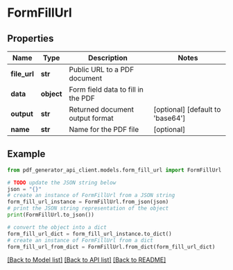 # FormFillUrl


## Properties

Name | Type | Description | Notes
------------ | ------------- | ------------- | -------------
**file_url** | **str** | Public URL to a PDF document | 
**data** | **object** | Form field data to fill in the PDF | 
**output** | **str** | Returned document output format | [optional] [default to 'base64']
**name** | **str** | Name for the PDF file | [optional] 

## Example

```python
from pdf_generator_api_client.models.form_fill_url import FormFillUrl

# TODO update the JSON string below
json = "{}"
# create an instance of FormFillUrl from a JSON string
form_fill_url_instance = FormFillUrl.from_json(json)
# print the JSON string representation of the object
print(FormFillUrl.to_json())

# convert the object into a dict
form_fill_url_dict = form_fill_url_instance.to_dict()
# create an instance of FormFillUrl from a dict
form_fill_url_from_dict = FormFillUrl.from_dict(form_fill_url_dict)
```
[[Back to Model list]](../README.md#documentation-for-models) [[Back to API list]](../README.md#documentation-for-api-endpoints) [[Back to README]](../README.md)


